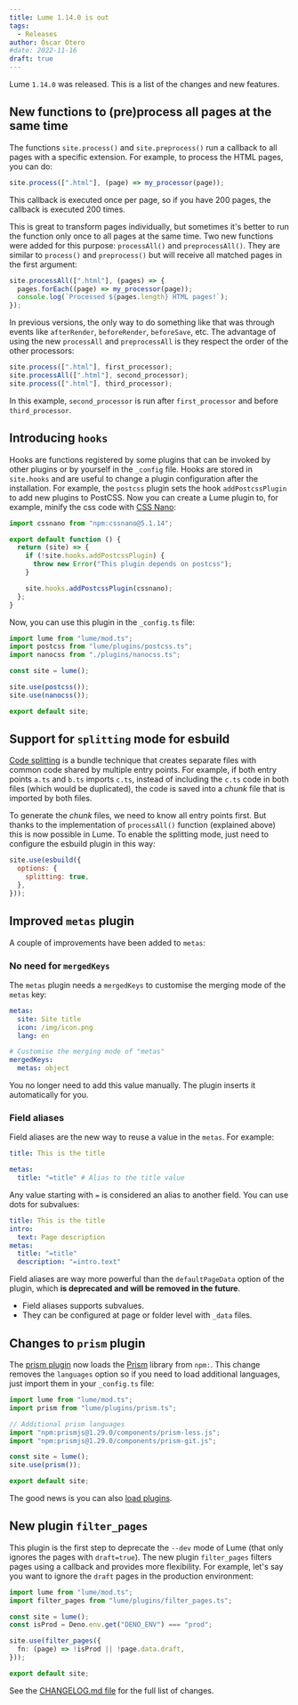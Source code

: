 ```yaml
---
title: Lume 1.14.0 is out
tags:
  - Releases
author: Óscar Otero
#date: 2022-11-16
draft: true
---
```


Lume `1.14.0` was released. This is a list of the changes and new features.

<!-- more -->

## New functions to (pre)process all pages at the same time

The functions `site.process()` and `site.preprocess()` run a callback to all
pages with a specific extension. For example, to process the HTML pages, you can
do:

```js
site.process([".html"], (page) => my_processor(page));
```

This callback is executed once per page, so if you have 200 pages, the callback
is executed 200 times.

This is great to transform pages individually, but sometimes it's better to run
the function only once to all pages at the same time. Two new functions were
added for this purpose: `processAll()` and `preprocessAll()`. They are similar
to `process()` and `preprocess()` but will receive all matched pages in the
first argument:

```js
site.processAll([".html"], (pages) => {
  pages.forEach((page) => my_processor(page));
  console.log(`Processed ${pages.length} HTML pages!`);
});
```

In previous versions, the only way to do something like that was through events
like `afterRender`, `beforeRender`, `beforeSave`, etc. The advantage of using
the new `processAll` and `preprocessAll` is they respect the order of the other
processors:

```js
site.process([".html"], first_processor);
site.processAll([".html"], second_processor);
site.process([".html"], third_processor);
```

In this example, `second_processor` is run after `first_processor` and before
`third_processor`.

## Introducing `hooks`

Hooks are functions registered by some plugins that can be invoked by other
plugins or by yourself in the `_config` file. Hooks are stored in `site.hooks`
and are useful to change a plugin configuration after the installation. For
example, the `postcss` plugin sets the hook `addPostcssPlugin` to add new
plugins to PostCSS. Now you can create a Lume plugin to, for example, minify the
css code with [CSS Nano](https://cssnano.co):

```js
import cssnano from "npm:cssnano@5.1.14";

export default function () {
  return (site) => {
    if (!site.hooks.addPostcssPlugin) {
      throw new Error("This plugin depends on postcss");
    }

    site.hooks.addPostcssPlugin(cssnano);
  };
}
```

Now, you can use this plugin in the `_config.ts` file:

```ts
import lume from "lume/mod.ts";
import postcss from "lume/plugins/postcss.ts";
import nanocss from "./plugins/nanocss.ts";

const site = lume();

site.use(postcss());
site.use(nanocss());

export default site;
```

## Support for `splitting` mode for esbuild

[Code splitting](https://esbuild.github.io/api/#splitting) is a bundle technique
that creates separate files with common code shared by multiple entry points.
For example, if both entry points `a.ts` and `b.ts` imports `c.ts`, instead of
including the `c.ts` code in both files (which would be duplicated), the code is
saved into a _chunk_ file that is imported by both files.

To generate the _chunk_ files, we need to know all entry points first. But
thanks to the implementation of `processAll()` function (explained above) this
is now possible in Lume. To enable the splitting mode, just need to configure
the esbuild plugin in this way:

```js
site.use(esbuild({
  options: {
    splitting: true,
  },
}));
```

## Improved `metas` plugin

A couple of improvements have been added to `metas`:

### No need for `mergedKeys`

The `metas` plugin needs a `mergedKeys` to customise the merging mode of the
`metas` key:

```yml
metas:
  site: Site title
  icon: /img/icon.png
  lang: en

# Customise the merging mode of "metas"
mergedKeys:
  metas: object
```

You no longer need to add this value manually. The plugin inserts it
automatically for you.

### Field aliases

Field aliases are the new way to reuse a value in the `metas`. For example:

```yml
title: This is the title

metas:
  title: "=title" # Alias to the title value
```

Any value starting with `=` is considered an alias to another field. You can use
dots for subvalues:

```yml
title: This is the title
intro:
  text: Page description
metas:
  title: "=title"
  description: "=intro.text"
```

Field aliases are way more powerful than the `defaultPageData` option of the
plugin, which **is deprecated and will be removed in the future**.

- Field aliases supports subvalues.
- They can be configured at page or folder level with `_data` files.

## Changes to `prism` plugin

The [prism plugin](https://lume.land/plugins/prism/) now loads the
[Prism](https://prismjs.com/) library from `npm:`. This change removes the
`languages` option so if you need to load additional languages, just import them
in your `_config.ts` file:

```ts
import lume from "lume/mod.ts";
import prism from "lume/plugins/prism.ts";

// Additional prism languages
import "npm:prismjs@1.29.0/components/prism-less.js";
import "npm:prismjs@1.29.0/components/prism-git.js";

const site = lume();
site.use(prism());

export default site;
```

The good news is you can also [load plugins](https://prismjs.com/#plugins).

## New plugin `filter_pages`

This plugin is the first step to deprecate the `--dev` mode of Lume (that only
ignores the pages with `draft=true`). The new plugin `filter_pages` filters
pages using a callback and provides more flexibility. For example, let's say you
want to ignore the `draft` pages in the production environment:

```ts
import lume from "lume/mod.ts";
import filter_pages from "lume/plugins/filter_pages.ts";

const site = lume();
const isProd = Deno.env.get("DENO_ENV") === "prod";

site.use(filter_pages({
  fn: (page) => !isProd || !page.data.draft,
}));

export default site;
```

See the
[CHANGELOG.md file](https://github.com/lumeland/lume/blob/v1.14.0/CHANGELOG.md)
for the full list of changes.
